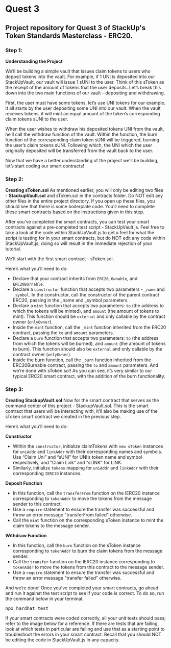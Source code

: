 # Quest 3

## Project repository for Quest 3 of StackUp's Token Standards Masterclass - ERC20.

### Step 1:
**Understanding the Project**

We’ll be building a simple vault that issues claim tokens to users who deposit tokens into the vault. For example, if 1 UNI is deposited into our StackUpVault, our vault will issue 1 sUNI to the user. Think of this sToken as the receipt of the amount of tokens that the user deposits. Let’s break this down into the two main functions of our vault - depositing and withdrawing.

First, the user must have some tokens, let’s use UNI tokens for our example. It all starts by the user depositing some UNI into our vault. When the vault receives tokens, it will mint an equal amount of the token’s corresponding claim tokens sUNI to the user.

When the user wishes to withdraw his deposited tokens UNI from the vault, he’ll call the withdraw function of the vault. Within the function, the burn function of the corresponding claim token sUNI will be triggered, burning the user’s claim tokens sUNI. Following which, the UNI which the user originally deposited will be transferred from the vault back to the user.

Now that we have a better understanding of the project we’ll be building, let’s start coding our smart contracts!


### Step 2:
**Creating sToken.sol**
As mentioned earlier, you will only be editing two files - **StackupVault.sol** and sToken.sol in the contracts folder. Do NOT edit any other files in the entire project directory. If you open up these files, you should see that there is some boilerplate code. You’ll need to complete these smart contracts based on the instructions given in this step.

After you’ve completed the smart contracts, you can test your smart contracts against a pre-completed test script - StackUpVault.js. Feel free to take a look at the code within StackUpVault.js to get a feel for what the script is testing for in your smart contracts, but do NOT edit any code within StackUpVault.js; doing so will result in the immediate rejection of your tutorial.

We’ll start with the first smart contract - sToken.sol.

Here’s what you’ll need to do:

- Declare that your contract inherits from `ERC20`, `Ownable`, and `ERC20Burnable`.
- Declare a `constructor` function that accepts two parameters - `_name` and `_symbol`. In the constructor, call the constructor of the parent contract ERC20, passing in the _name and _symbol parameters.
- Declare a `mint` function that accepts two parameters: `to` (the address to which the tokens will be minted), and `amount` (the amount of tokens to mint). This function should be `external` and only callable by the contract owner (`onlyOwner`).
- Inside the `mint` function, call the `_mint` function inherited from the ERC20 contract, passing the `to` and `amount` parameters.
- Declare a `burn` function that accepts two parameters: `to` (the address from which the tokens will be burned), and `amount` (the amount of tokens to burn). This function should also be `external` and only callable by the contract owner (`onlyOwner`).
- Inside the burn function, call the `_burn` function inherited from the ERC20Burnable contract, passing the `to` and `amount` parameters.
And we’re done with sToken.sol! As you can see, it’s very similar to our typical ERC20 smart contract, with the addition of the burn functionality.


### Step 3:
**Creating StackupVault.sol**
Now for the smart contract that serves as the command center of this project - StackupVault.sol. This is the smart contract that users will be interacting with; it’ll also be making use of the sToken smart contract we created in the previous step.

Here’s what you’ll need to do:

**Constructor**

- Within the `constructor`, initialize claimTokens with `new sToken` instances for `uniAddr` and `linkAddr` with their corresponding names and symbols. Use “Claim Uni” and “sUNI” for UNI’s token name and symbol respectively, and “Claim Link” and “sLINK” for LINK.
- Similarly, initialize `tokens` mapping for `uniAddr` and `linkAddr` with their corresponding `IERC20` instances.

**Deposit Function**

- In this function, call the `transferFrom` function on the IERC20 instance corresponding to `tokenAddr` to move the tokens from the message sender to this contract.
- Use a `require` statement to ensure the transfer was successful and throw an error message "transferFrom failed" otherwise.
- Call the `mint` function on the corresponding sToken instance to mint the claim tokens to the message sender.

**Withdraw Function**

- In this function, call the `burn` function on the sToken instance corresponding to `tokenAddr` to burn the claim tokens from the message sender.
- Call the `transfer` function on the IERC20 instance corresponding to `tokenAddr` to move the tokens from this contract to the message sender.
- Use a `require` statement to ensure the transfer was successful and throw an error message "transfer failed" otherwise.

And we’re done! Once you’ve completed your smart contracts, go ahead and run it against the test script to see if your code is correct. To do so, run the command below in your terminal.

<pre>
npx hardhat test
</pre>

If your smart contracts were coded correctly, all your unit tests should pass; refer to the image below for a reference. If there are tests that are failing, look at which tests in particular are failing and use that as a starting point to troubleshoot the errors in your smart contract. Recall that you should NOT be editing the code in StackUpVault.js in any capacity.